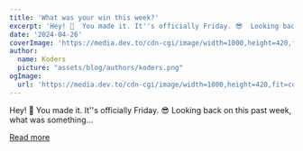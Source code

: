 ```yaml
---
title: 'What was your win this week?'
excerpt: 'Hey! 👋  You made it. It''s officially Friday. 😎  Looking back on this past week, what was something...'
date: '2024-04-26'
coverImage: 'https://media.dev.to/cdn-cgi/image/width=1000,height=420,fit=cover,gravity=auto,format=auto/https%3A%2F%2Fdev-to-uploads.s3.amazonaws.com%2Fuploads%2Farticles%2Fg69qs2cyguc1b84rkuni.jpg'
author:
  name: Koders
  picture: "assets/blog/authors/koders.png"
ogImage:
  url: 'https://media.dev.to/cdn-cgi/image/width=1000,height=420,fit=cover,gravity=auto,format=auto/https%3A%2F%2Fdev-to-uploads.s3.amazonaws.com%2Fuploads%2Farticles%2Fg69qs2cyguc1b84rkuni.jpg'
---
```


Hey! 👋  You made it. It''s officially Friday. 😎  Looking back on this past week, what was something...

[Read more](https://dev.to/devteam/what-was-your-win-this-week-2h56)
